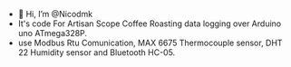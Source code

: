 - 👋 Hi, I’m @Nicodmk
- It's code For Artisan Scope Coffee Roasting data logging over Arduino uno ATmega328P.
- use Modbus Rtu Comunication, MAX 6675 Thermocouple sensor, DHT 22 Humidity sensor and Bluetooth HC-05.

<!---
Nicodmk/Nicodmk is a ✨ special ✨ repository because its `README.md` (this file) appears on your GitHub profile.
You can click the Preview link to take a look at your changes.
--->
